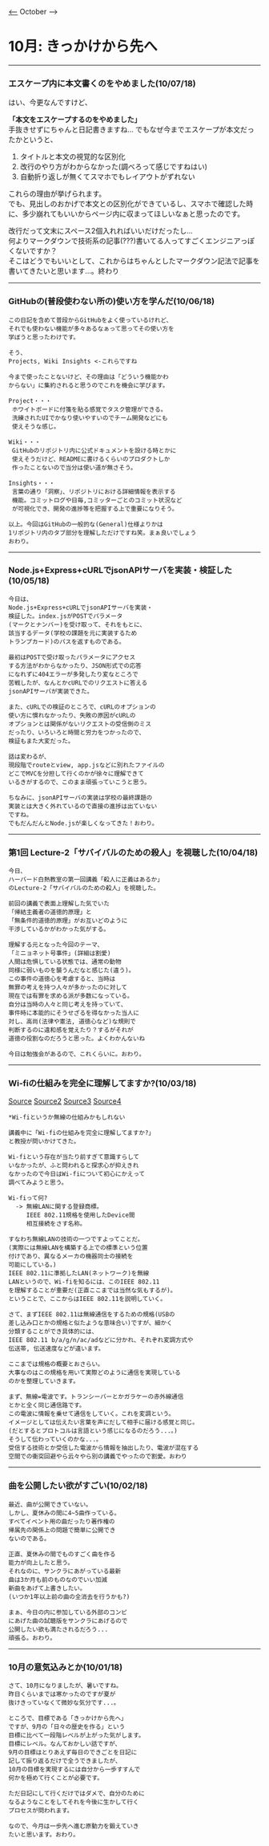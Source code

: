 [<--](./old2018/Diary092018.md) October -->
 # 10月: きっかけから先へ
---
### エスケープ内に本文書くのをやめました(10/07/18)
はい、今更なんですけど、

**「本文をエスケープするのをやめました」**  
手抜きせずにちゃんと日記書きますね...
でもなぜ今までエスケープが本文だったかというと、

1. タイトルと本文の視覚的な区別化
2. 改行のやり方がわからなかった(調べろって感じですねはい)
3. 自動折り返しが無くてスマホでもレイアウトがずれない    

これらの理由が挙げられます。  
でも、見出しのおかげで本文との区別化ができているし、スマホで確認した時に、多少崩れてもいいからページ内に収まってほしいなぁと思ったのです。

改行だって文末にスペース2個入れればいいだけだったし...  
何よりマークダウンで技術系の記事(???)書いてる人ってすごくエンジニアっぽくないですか？  
そこはどうでもいいとして、これからはちゃんとしたマークダウン記法で記事を書いてきたいと思います...。終わり

---
### GitHubの(普段使わない所の)使い方を学んだ(10/06/18)
```
この日記を含めて普段からGitHubをよく使っているけれど、
それでも使わない機能が多々あるなぁって思ってその使い方を
学ぼうと思ったわけです。

そう、
Projects, Wiki Insights <-これらですね

今まで使ったことないけど、その理由は「どういう機能かわ
からない」に集約されると思うのでこれを機会に学びます。

Project・・・
 ホワイトボードに付箋を貼る感覚でタスク管理ができる。
 洗練されたUIでかなり使いやすいのでチーム開発などにも
 使えそうな感じ。

Wiki・・・
 GitHubのリポジトリ内に公式ドキュメントを設ける時とかに
 使えそうだけど、READMEに書けるくらいのプロダクトしか
 作ったことないので当分は使い道が無さそう。

Insights・・・
 言葉の通り「洞察」、リポジトリにおける詳細情報を表示する
 機能。コミットログや日毎,コミッターごとのコミット状況など
 が可視化でき、開発の進捗等を把握する上で重要になりそう。

以上。今回はGitHubの一般的な(General)仕様よりかは
1リポジトリ内のタブ部分を理解しただけですね笑。まぁ良いでしょう
おわり。
```
---
### Node.js+Express+cURLでjsonAPIサーバを実装・検証した(10/05/18)
```
今日は、
Node.js+Express+cURLでjsonAPIサーバを実装・
検証した。index.jsがPOSTでパラメータ
(マークとナンバー)を受け取って、それをもとに、
該当するデータ(学校の課題を元に実装するため
トランプカード)のパスを返すものである。

最初はPOSTで受け取ったパラメータにアクセス
する方法がわからなかったり、JSON形式での応答
になれずに404エラーが多発したり変なところで
苦戦したが、なんとかcURLでのリクエストに答える
jsonAPIサーバが実装できた。

また、cURLでの検証のところで、cURLのオプションの
使い方に慣れなかったり、失敗の原因がcURLの
オプションとは関係がないリクエストの受信側のミス
だったり、いろいろと時間と労力をつかったので、
検証もまた大変だった。

話は変わるが、
現段階でrouteとview, app.jsなどに別れたファイルの
どこでMVCを分担して行くのかが徐々に理解できて
いるきがするので、このまま頑張っていこうと思う。

ちなみに、jsonAPIサーバの実装は学校の最終課題の
実装とは大きく外れているので直接の進捗は出ていない
ですね。
でもだんだんとNode.jsが楽しくなってきた！おわり。
```
---
### 第1回 Lecture-2「サバイバルのための殺人」を視聴した(10/04/18)
```
今日、
ハーバード白熱教室の第一回講義「殺人に正義はあるか」
のLecture-2「サバイバルのための殺人」を視聴した。

前回の講義で表面上理解した気でいた
「帰結主義者の道徳的原理」と
「無条件的道徳的原理」がお互いどのように
干渉しているかがわかった気がする。

理解する元となった今回のテーマ、
「ミニョネット号事件」(詳細は割愛)
人間は危惧している状態では、通常の動物
同様に弱いものを襲うんだなと感じた(違う)。
この事件の道徳心を考慮すると、当時は
無罪の考えを持つ人々が多かったのに対して
現在では有罪を求める派が多数になっている。
自分は当時の人々と同じ考えを持っていて、
事件時に本能的にそうせざるを得なかった当人に
対し、高尚(法律や憲法, 道徳心など)な規則で
判断するのに違和感を覚えたり？するがそれが
道徳の役割なのだろうと思った。よくわかんないね

今日は勉強会があるので、これくらいに。おわり。
```
---
### Wi-fiの仕組みを完全に理解してますか?(10/03/18)
[Source](https://www.gate02.ne.jp/column/41/)
[Source2](https://ja.wikipedia.org/wiki/Wi-Fi)
[Source3](https://www.allied-telesis.co.jp/products/list/wireless/knowl.html)
[Source4](https://tech.nikkeibp.co.jp/it/members/NBY/Security/20040410/1/)
```
*Wi-fiというか無線の仕組みかもしれない

講義中に「Wi-fiの仕組みを完全に理解してますか?」
と教授が問いかけてきた。

Wi-fiという存在が当たり前すぎて意識すらして
いなかったが、ふと問われると探求心が抑えきれ
なかったので今日はWi-fiについて初心にかえって
調べてみようと思う。

Wi-fiって何?
  -> 無線LANに関する登録商標。
     IEEE 802.11規格を使用したDevice間
     相互接続をさす名称。

すなわち無線LANの技術の一つですよってことだ。
(実際には無線LANを構築する上での標準という位置
付けであり、異なるメーカの機器同士の接続を
可能にしている。)
IEEE 802.11に準拠したLAN(ネットワーク)を無線
LANというので、Wi-fiを知るには、このIEEE 802.11
を理解することが重要だ(正直ここまでは当然な気もするが)。
ということで、ここからはIEEE 802.11を説明していく。

さて、まずIEEE 802.11は無線通信をするための規格(USBの
差し込み口とかの規格と似たような意味合い)ですが、細かく
分類することができ具体的には、
IEEE 802.11 b/a/g/n/ac/adなどに分かれ、それぞれ変調方式や
伝送帯, 伝送速度などが違います。

ここまでは規格の概要とおさらい。
大事なのはこの規格を用いて実際どのように通信を実現している
のかを整理していきます。

まず、無線=電波です。トランシーバーとかガラケーの赤外線通信
とかと全く同じ通信路です。
この電波に情報を乗せて通信をしていく。これを変調という。
イメージとしては伝えたい言葉を声にだして相手に届ける感覚と同じ。
(だとするとプロトコルは言語という感じになるのだろう...。)
そうして伝わっていくのかな...。
受信する技術とか受信した電波から情報を抽出したり、電波が混在する
空間での衝突回避やら云々やら別の講義でやったので割愛。おわり
```
---
### 曲を公開したい欲がすごい(10/02/18)
```
最近、曲が公開できていない。
しかし、夏休みの間に4~5曲作っている。
すべてイベント用の曲だったり著作権の
帰属先の関係上の問題で簡単に公開でき
ないのである。

正直、夏休みの間でものすごく曲を作る
能力が向上したと思う。
それなのに、サンクラにあがっている最新
曲は3か月も前のものなのでいい加減
新曲をあげて上書きしたい。
(いつか1年以上前の曲の全消去を行うかも?)

まぁ、今日の内に参加している外部のコンピ
にあげた曲の試聴版をサンクラにあげるので
公開したい欲も満たされるだろう...
頑張る。おわり。
```
---
### 10月の意気込みとか(10/01/18)
```
さて、10月になりましたが、暑いですね。
昨日くらいまでは寒かったのですが夏が
抜けきっていなくて微妙な気分です...。

ところで、目標である「きっかけから先へ」
ですが、9月の「日々の歴史を作る」という
目標に比べて一段階レベルが上がった気がします。
目標にレベル。なんておかしい話ですが、
9月の目標はとりあえず毎日のできごとを日記に
記して振り返るだけで全うできましたが、
10月の目標を実現するには自分から一歩すすんで
何かを極めて行くことが必要です。

ただ日記にして行くだけではダメで、自分のために
なるようなことをしてそれを今後に生かして行く
プロセスが問われます。

なので、今月は一歩先へ進む原動力を鍛えていき
たいと思います。おわり。
```
